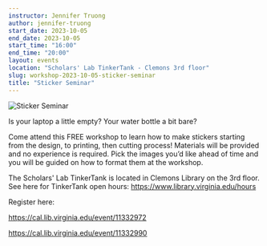 ```yaml
---
instructor: Jennifer Truong
author: jennifer-truong
start_date: 2023-10-05
end_date: 2023-10-05
start_time: "16:00"
end_time: "20:00"
layout: events
location: "Scholars' Lab TinkerTank - Clemons 3rd floor"
slug: workshop-2023-10-05-sticker-seminar
title: "Sticker Seminar"
---
```


![Sticker Seminar](/assets/post-media/workshops/laptop-stickers.png)

Is your laptop a little empty? Your water bottle a bit bare?

Come attend this FREE workshop to learn how to make stickers starting from the design, to printing, then cutting process! Materials will be provided and no experience is required. Pick the images you’d like ahead of time and you will be guided on how to format them at the workshop.

The Scholars' Lab TinkerTank is located in Clemons Library on the 3rd floor. See here for TinkerTank open hours: <a href="https://www.library.virginia.edu/hours">https://www.library.virginia.edu/hours</a>

Register here:

[https://cal.lib.virginia.edu/event/11332972 ](https://cal.lib.virginia.edu/event/11332972)

[https://cal.lib.virginia.edu/event/11332990 ](https://cal.lib.virginia.edu/event/11332990)
